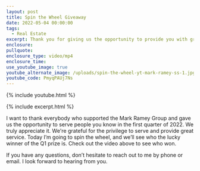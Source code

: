 ```yaml
---
layout: post
title: Spin the Wheel Giveaway
date: 2022-05-04 00:00:00
tags:
  - Real Estate
excerpt: Thank you for giving us the opportunity to provide you with great service.
enclosure:
pullquote:
enclosure_type: video/mp4
enclosure_time:
use_youtube_image: true
youtube_alternate_image: /uploads/spin-the-wheel-yt-mark-ramey-ss-1.jpg
youtube_code: PmyqPAUj7Ns
---
```

{% include youtube.html %}

{% include excerpt.html %}

I want to thank everybody who supported the Mark Ramey Group and gave us the opportunity to serve people you know in the first quarter of 2022. We truly appreciate it. We're grateful for the privilege to serve and provide great service. Today I’m going to spin the wheel, and we’ll see who the lucky winner of the Q1 prize is. Check out the video above to see who won.

If you have any questions, don’t hesitate to reach out to me by phone or email. I look forward to hearing from you.
